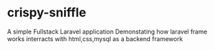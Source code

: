 # crispy-sniffle
A simple Fullstack Laravel application Demonstating how laravel frame works interracts with html,css,mysql as a backend framework
